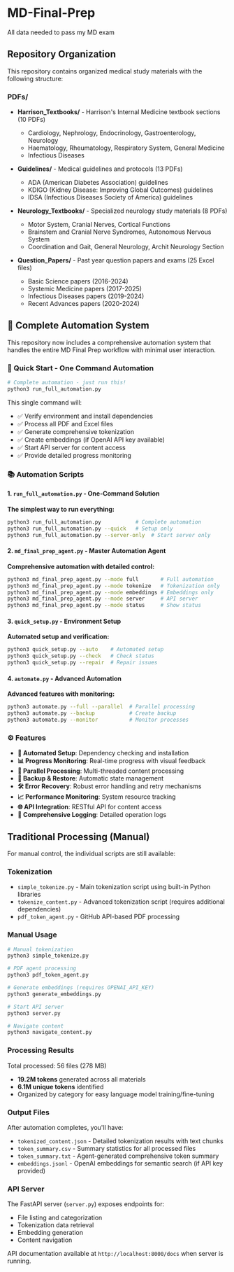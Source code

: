 # MD-Final-Prep
All data needed to pass my MD exam

## Repository Organization

This repository contains organized medical study materials with the following structure:

### PDFs/
- **Harrison_Textbooks/** - Harrison's Internal Medicine textbook sections (10 PDFs)
  - Cardiology, Nephrology, Endocrinology, Gastroenterology, Neurology
  - Haematology, Rheumatology, Respiratory System, General Medicine
  - Infectious Diseases

- **Guidelines/** - Medical guidelines and protocols (13 PDFs)
  - ADA (American Diabetes Association) guidelines
  - KDIGO (Kidney Disease: Improving Global Outcomes) guidelines
  - IDSA (Infectious Diseases Society of America) guidelines

- **Neurology_Textbooks/** - Specialized neurology study materials (8 PDFs)
  - Motor System, Cranial Nerves, Cortical Functions
  - Brainstem and Cranial Nerve Syndromes, Autonomous Nervous System
  - Coordination and Gait, General Neurology, Archit Neurology Section

- **Question_Papers/** - Past year question papers and exams (25 Excel files)
  - Basic Science papers (2016-2024)
  - Systemic Medicine papers (2017-2025)
  - Infectious Diseases papers (2019-2024)
  - Recent Advances papers (2020-2024)

## 🤖 Complete Automation System

This repository now includes a comprehensive automation system that handles the entire MD Final Prep workflow with minimal user interaction.

### 🚀 Quick Start - One Command Automation

```bash
# Complete automation - just run this!
python3 run_full_automation.py
```

This single command will:
- ✅ Verify environment and install dependencies
- ✅ Process all PDF and Excel files 
- ✅ Generate comprehensive tokenization
- ✅ Create embeddings (if OpenAI API key available)
- ✅ Start API server for content access
- ✅ Provide detailed progress monitoring

### 📚 Automation Scripts

#### 1. `run_full_automation.py` - One-Command Solution
**The simplest way to run everything:**
```bash
python3 run_full_automation.py           # Complete automation
python3 run_full_automation.py --quick   # Setup only
python3 run_full_automation.py --server-only  # Start server only
```

#### 2. `md_final_prep_agent.py` - Master Automation Agent
**Comprehensive automation with detailed control:**
```bash
python3 md_final_prep_agent.py --mode full       # Full automation
python3 md_final_prep_agent.py --mode tokenize   # Tokenization only
python3 md_final_prep_agent.py --mode embeddings # Embeddings only
python3 md_final_prep_agent.py --mode server     # API server
python3 md_final_prep_agent.py --mode status     # Show status
```

#### 3. `quick_setup.py` - Environment Setup
**Automated setup and verification:**
```bash
python3 quick_setup.py --auto    # Automated setup
python3 quick_setup.py --check   # Check status
python3 quick_setup.py --repair  # Repair issues
```

#### 4. `automate.py` - Advanced Automation
**Advanced features with monitoring:**
```bash
python3 automate.py --full --parallel  # Parallel processing
python3 automate.py --backup           # Create backup
python3 automate.py --monitor          # Monitor processes
```

### ⚙️ Features

- **🔧 Automated Setup**: Dependency checking and installation
- **📊 Progress Monitoring**: Real-time progress with visual feedback
- **🔄 Parallel Processing**: Multi-threaded content processing
- **💾 Backup & Restore**: Automatic state management
- **🛠️ Error Recovery**: Robust error handling and retry mechanisms
- **📈 Performance Monitoring**: System resource tracking
- **🌐 API Integration**: RESTful API for content access
- **📝 Comprehensive Logging**: Detailed operation logs

## Traditional Processing (Manual)

For manual control, the individual scripts are still available:

### Tokenization

- `simple_tokenize.py` - Main tokenization script using built-in Python libraries
- `tokenize_content.py` - Advanced tokenization script (requires additional dependencies)
- `pdf_token_agent.py` - GitHub API-based PDF processing

### Manual Usage

```bash
# Manual tokenization
python3 simple_tokenize.py

# PDF agent processing
python3 pdf_token_agent.py

# Generate embeddings (requires OPENAI_API_KEY)
python3 generate_embeddings.py

# Start API server
python3 server.py

# Navigate content
python3 navigate_content.py
```

### Processing Results

Total processed: 56 files (278 MB)
- **19.2M tokens** generated across all materials
- **6.1M unique tokens** identified
- Organized by category for easy language model training/fine-tuning

### Output Files

After automation completes, you'll have:
- `tokenized_content.json` - Detailed tokenization results with text chunks
- `token_summary.csv` - Summary statistics for all processed files  
- `token_summary.txt` - Agent-generated comprehensive token summary
- `embeddings.jsonl` - OpenAI embeddings for semantic search (if API key provided)

### API Server

The FastAPI server (`server.py`) exposes endpoints for:
- File listing and categorization
- Tokenization data retrieval
- Embedding generation
- Content navigation

API documentation available at `http://localhost:8000/docs` when server is running.
